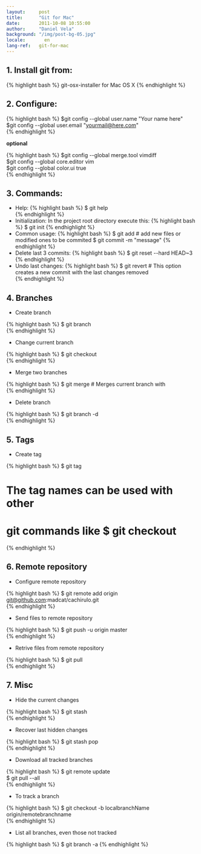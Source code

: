 ```yaml
---
layout:     post
title:      "Git for Mac"
date:       2011-10-08 10:55:00
author:     "Daniel Vela"
background: "/img/post-bg-05.jpg"
locale:       en
lang-ref:   git-for-mac
---
```


## 1. Install git from:

{% highlight bash %}
git-osx-installer for Mac OS X
{% endhighlight %}

## 2. Configure:

{% highlight bash %}
$git config --global user.name "Your name here"   
$git config --global user.email "yourmail@here.com"   
{% endhighlight %}

**optional**    

{% highlight bash %}
$git config --global merge.tool vimdiff    
$git config --global core.editor vim   
$git config --global color.ui true   
{% endhighlight %}

## 3. Commands:

* Help: 
{% highlight bash %}
$ git help   
{% endhighlight %}
* Initialization: In the project root directory execute this:
{% highlight bash %}
$ git init
{% endhighlight %}
* Common usage:
{% highlight bash %}
$ git add  # add new files or modified ones to be commited
$ git commit -m "message"
{% endhighlight %}
* Delete last 3 commits:
{% highlight bash %}
$ git reset --hard HEAD~3  
{% endhighlight %}
* Undo last changes:
{% highlight bash %}
$ git revert  # This option creates a new commit with the last changes removed  
{% endhighlight %}

## 4. Branches

* Create branch

{% highlight bash %}
$ git branch   
{% endhighlight %}

* Change current branch

{% highlight bash %}
$ git checkout   
{% endhighlight %}

* Merge two branches

{% highlight bash %}
$ git merge   # Merges current branch with   
{% endhighlight %}

* Delete branch

{% highlight bash %}
$ git branch -d   
{% endhighlight %}

## 5. Tags

* Create tag

{% highlight bash %}
 $ git tag   
 # The tag names can be used with other   
 # git commands like $ git checkout   
{% endhighlight %}

## 6. Remote repository

* Configure remote repository

{% highlight bash %}
$ git remote add origin git@github.com:madcat/cachirulo.git  
{% endhighlight %}

* Send files to remote repository

{% highlight bash %}
$ git push -u origin master   
{% endhighlight %}

* Retrive files from remote repository

{% highlight bash %}
$ git pull   
{% endhighlight %}

## 7. Misc

* Hide the current changes

{% highlight bash %}
$ git stash  
{% endhighlight %}

* Recover last hidden changes

{% highlight bash %}
$ git stash pop     
{% endhighlight %}

* Download all tracked branches

{% highlight bash %}
$ git remote update      
$ git pull --all            
{% endhighlight %}

* To track a branch

{% highlight bash %}
$ git checkout -b localbranchName origin/remotebranchname        
{% endhighlight %}

* List all branches, even those not tracked

{% highlight bash %}
$ git branch -a
{% endhighlight %}
